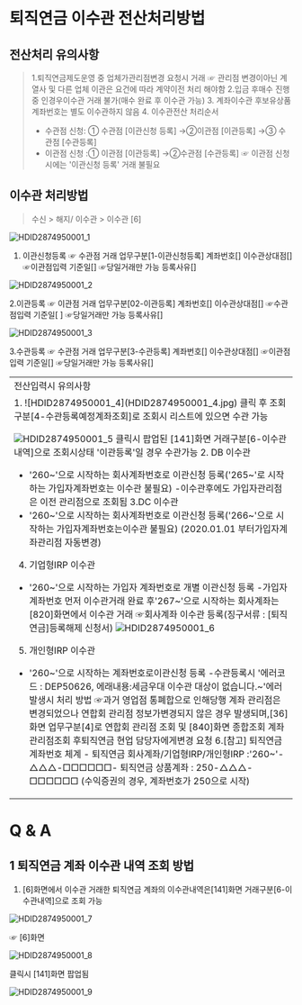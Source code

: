 # 퇴직연금 이수관 전산처리방법
## 전산처리 유의사항
> 1.퇴직연금제도운영 중 업체가관리점변경 요청시 거래
> ☞ 관리점 변경이아닌 계열사 및 다른 업체 이관은 요건에 따라 계약이전 처리 해야함
> 2.입금 후매수 진행 중 인경우이수관 거래 불가(매수 완료 후 이수관 가능)
> 3. 계좌이수관 후보유상품계좌번호는 별도 이수관하지 않음
> 4. 이수관전산 처리순서
> - 수관점 신청: ① 수관점 [이관신청 등록] →②이관점 [이관등록] →③ 수관점 [수관등록]
> - 이관점 신청 :① 이관점 [이관등록] →②수관점 [수관등록]
> ☞ 이관점 신청시에는 '이관신청 등록' 거래 불필요
## 이수관 처리방법
> 수신 > 해지/ 이수관 > 이수관 [6]

![HDID2874950001_1](HDID2874950001_1.jpg)

1. 이관신청등록 ☞ 수관점 거래
업무구분[1-이관신청등록]
계좌번호[]
이수관상대점[] ☞이관점입력
기준일[] ☞당일거래만 가능
등록사유[]

![HDID2874950001_2](HDID2874950001_2.jpg)

2.이관등록 ☞ 이관점 거래
업무구분[02-이관등록]
계좌번호[]
이수관상대점[] ☞수관점입력
기준일[ ] ☞당일거래만 가능
등록사유[]

![HDID2874950001_3](HDID2874950001_3.jpg)

3.수관등록 ☞ 수관점 거래
업무구분[3-수관등록]
계좌번호[]
이수관상대점[] ☞이관점 입력
기준일[]
☞당일거래만 가능
등록사유[]

<table><tbody><tr>
<td>
전산입력시 유의사항</td></tr><tr>
<td>1.
![HDID2874950001_4](HDID2874950001_4.jpg)
클릭 후 조회구분[4-수관등록예정계좌조회]로 조회시 리스트에 있으면 수관 가능

![HDID2874950001_5](HDID2874950001_5.jpg)
클릭시 팝업된 [141]화면 거래구분[6-이수관내역]으로 조회시상태 '이관등록'일 경우 수관가능
2. DB 이수관
- '260~'으로 시작하는 회사계좌번호로 이관신청 등록('265~'로 시작하는 가입자계좌번호는 이수관 불필요)
-이수관후에도 가입자관리점은 이전 관리점으로 조회됨
3.DC 이수관
- '260~'으로 시작하는 회사계좌번호로 이관신청 등록('266~'으로 시작하는 가입자계좌번호는이수관 불필요)
(2020.01.01 부터가입자계좌관리점 자동변경)
4. 기업형IRP 이수관
- '260~'으로 시작하는 가입자 계좌번호로 개별 이관신청 등록
-가입자계좌번호 먼저 이수관거래 완료 후'267~'으로 시작하는 회사계좌는 [820]화면에서 이수관 거래
☞회사계좌 이수관 등록(징구서류 : [퇴직연금]등록해제 신청서)
![HDID2874950001_6](HDID2874950001_6.jpg)

5. 개인형IRP 이수관
- '260~'으로 시작하는 계좌번호로이관신청 등록
-수관등록시 '에러코드 : DEP50626, 에래내용:세금우대 이수관 대상이 없습니다.~'에러 발생시 처리 방법
☞과거 영업점 통폐합으로 인해당행 계좌 관리점은변경되었으나 연합회 관리점 정보가변경되지 않은 경우 발생되며,[36]화면 업무구분[4]로 연합회 관리점 조회 및 [840]화면 종합조회 계좌 관리점조회 후퇴직연금 현업 담당자에게변경 요청
6.[참고] 퇴직연금 계좌번호 체계 - 퇴직연금 회사계좌/기업형IRP/개인형IRP :'260~'-△△△-□□□□□□- 퇴직연금 상품계좌 : 250-△△△-□□□□□□ (수익증권의 경우, 계좌번호가 250으로 시작)</td></tr></tbody>
</table>


# Q & A
## 1 퇴직연금 계좌 이수관 내역 조회 방법
1. [6]화면에서 이수관 거래한 퇴직연금 계좌의 이수관내역은[141]화면 거래구분[6-이수관내역]으로 조회 가능

![HDID2874950001_7](HDID2874950001_7.jpg)

☞ [6]화면

![HDID2874950001_8](HDID2874950001_8.jpg)

클릭시 [141]화면 팝업됨

![HDID2874950001_9](HDID2874950001_9.jpg)

